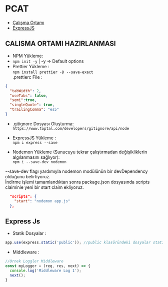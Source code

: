 # PCAT
* [Çalışma Ortamı](#calisma-ortami-hazirlanmasi)
* [ExpressJS](#express-js)


## CALISMA ORTAMI HAZIRLANMASI
- NPM Yükleme:
- `npm init -y` | -y => Default options
- Prettier Yükleme :  
`npm install prettier -D --save-exact`<br>
.prettierc File : 
~~~json
{
  "tabWidth": 2,
  "useTabs": false,
  "semi":true,
  "singleQuote": true,
  "trailingComma": "es5"
}
~~~
- .gitignore Dosyası Oluşturma:<br>
`https://www.toptal.com/developers/gitignore/api/node`

- ExpressJS Yükleme :<br>
`npm i express --save`

-  Nodemon Yükleme (Sunucuyu tekrar çalıştırmadan değişikliklerin algılanmasını sağlıyor):<br>
`npm i --save-dev nodemon`<br>

--save-dev flagı yardımıyla nodemon modülünün bir devDependency olduğunu belirtiyoruz. <br>
İndirme işlemi tamamlandıktan sonra package.json dosyasında scripts claiminie  yeni bir start claim ekliyoruz.
~~~json
  "scripts": {
    "start": "nodemon app.js" 
  },
~~~

## Express Js
- Statik Dosyalar  :<br>
~~~javascript 
app.use(express.static('public')); //public klasöründeki dosyalar static
~~~
- Middleware : <br>
~~~javascript
//Örnek Loggler Middleware
const myLogger = (req, res, next) => {
  console.log('Middleware Log 1');
  next();
}
~~~



